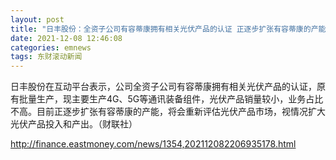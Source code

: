 ```yaml
---
layout: post
title: "日丰股份：全资子公司有容蒂康拥有相关光伏产品的认证 正逐步扩张有容蒂康的产能"
date: 2021-12-08 12:46:08
categories: emnews
tags: 东财滚动新闻
---
```


日丰股份在互动平台表示，公司全资子公司有容蒂康拥有相关光伏产品的认证，原有批量生产，现主要生产4G、5G等通讯装备组件，光伏产品销量较小，业务占比不高。目前正逐步扩张有容蒂康的产能，将会重新评估光伏产品市场，视情况扩大光伏产品投入和产出。（财联社）

<http://finance.eastmoney.com/news/1354,202112082206935178.html>